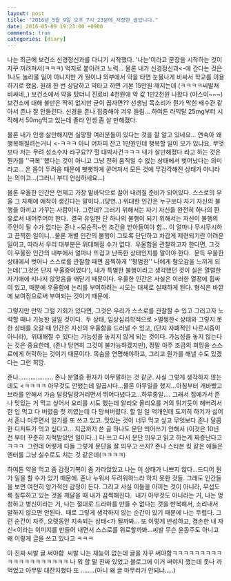 ```yaml
---
layout: post
title: "2016년_5월_9일_오후_7시_23분에_저장한_글입니다."
date: 2016-05-09 19:23:00 +0900
comments: true 
categories: [diary] 
---
```


나는 최근에 보건소 신경정신과를 다니기 시작했다. '나는'이라고 문장을 시작하는 것이 자꾸 꺼려져서(ㅋㅋㅋ) 억지로 붙이려고 노력...
물론 내가 신경정신과<-에 간다는 것은 1나도 놀라울 일이 아니지만 거 뭣이냐 외부에서 약을 타면 눈물나게 비싸서 학교를 이용하기로 했음.
원래 한 번 상담하고 약타고 하면 기본 15만원 깨지는데 (ㅋㅋㅋㅋ씨발쳐비싸네,,) 보건소에서 약을 탔더니 진료비 4천원에 약 값 1만2천원 나왔다 (야스이~~~)
보건소에 대해 불만은 딱히 없지만 굳이 꼽자면?? 선생님 목소리가 뭔가 막힌 배수관 같아서 존나 잘 안들린다. 신경을 존나 집중해야 겨우 들림...
하여튼 라믹탈 25mg부터 시작해서 50mg먹고 있는데 졸라 인생 좀 살 만해졌다. 

물론 내가 인생 살만해지면 실망할 여러분들이 있다는 것을 잘 알고 있네요...
연숙아 왜 행복해질려는거니 <-ㅋㅋㅋ 아니 어차피 잔고 1만원인데 행복할 일이 모가 있냐요. 무엇보다 저는 무려 성소수자 라구요?? 헐 대박사건ㅋㅋㅋ
내가 살만해졌다 라고 하는 것은 뭔가를 ''극복''했다는 것이 아니고 그냥 전혀 움직일 수 없는 상태에서 벗어났다는 의미라고...
온 몸이 두려움 때문에 뻣뻣하게 굳어져서 모든 것에 무감각해진 상태가 아니라는 의미고...(그러니 부디 안심하세요...)

물론 우울한 인간은 언제고 가장 밑바닥으로 끌어 내려질 준비가 되어있다. 스스로의 우울 그 자체에 애착이 생긴다는 말이다..(당연..)
위대한 인간은 누구보다 자기 자신의 불행을 아끼고 가꾸는 사람이다. 그런데? 그러기 위해서는 자기 자신을 완전히 하나의 환유로서 내어주어야 한다. 
결국 유일한 단 하나의 불행이 되기 위해서는 자신이 불행의 주인이 될 수가 없다는 존나 ~모순적~인 조건을 받아들여야 함...
이 얼마나 무시무시하고 끔찍한 일이니...물론 개별 인간의 불행이 그토록 단단하고 차갑게 제련되기란 어려운 일이고, 따라서 우리 대부분은 위대해질 수가 없다. 
우울함을 관찰하고자 한다면, 그것이 우울한 인간의 내부에서 얼마나 뜨겁고 난폭한 상태인지를 알아야 한다. 
문득 우울한 상태에서 벗어나 스스로를 관찰할 때면 끔찍하게 ''평범한'' 나에게 혐오감을 느끼게 되는데('그것은 단지 우울증이었다'), 내가 특별한 불행이라고 생각했던 것이 실은 열렬한 자기애에 지나지 않앗음을 깨닫기 때문이다. 우울한 인간은 사실은 이러한 열정에 휩싸여 있고, 때문에 우울함에 논리를 부여하려는 시도는 대체로 실패하게 된다. 형식은 바깥에 보여짐으로써 부여되는 것이기 때문에. 

그렇지만 만약 그럴 기회가 있다면, 그것은 우리가 스스로를 관찰할 수 있고 그러고자 노력할 때나 가능한 일일 것이다. 
두 상태, 임상심리학적으로 >멀쩡한< 상태와 그렇지 못한 상태를 오갈 때 인간은 자신의 우울함을 드러낼 수 있고, (단지 자폐적인 나르시즘이 아니라), 
위대해질 수 있다는 가능성을 놓치지 않게 되는 것이다. 가능성을 놓지 않는다는 것은 중요한데, (존나 당연히 그것이 불가능하겠지만), 정말 아주 조금의 희망을 스스로에게 허락하는 것이기 때문이다. 목숨을 연명해야하고, 그리고 뭔가를 해낼 수도 있겠다는 그런 희망.

존나....................
존나 분열증 환자가 아무말하는 것 같군. 사실 그렇게 생각하지 않는데도 <ㅋㅋㅋㅋ
아무것도 안했는데 일곱시다...물론 아무일을 했지...아침부터 개바빴고 브라를 안해서 가슴 달랑달랑거리면서 뛰어다녔다고...하루종일....
그래서 집에가서 존나 맛있는 거 먹고 싶어서 요리를 시도 했는데 알리오 올리오를 거의 튀기듯이 해버려서 한 입 먹고 다 버렸음 첫 끼였는데 다 망쳐버렸다.
할 일 일 억개인데 도저히 하기가 싫어서 존나 미루면서 일기를 또 쓰고 있고..맛있는 것이 너무 먹고 싶고 무엇보다 존나 달콤한 디저트가 먹고 싶다고...
지금까지 쓴 글 하나도 문단 띄어쓰기 안해서 (이것은 10년 전 부터 꾸준히 지적받았던 일이다..) 다 쓰고 다시 문단 띄우고 읽고 하는게 짜증난다고 ㅋㅋㅋ 
그런데 어떻게 다들 그렇게 문단을 잘 띄우고 쓰지? 존나 스티븐 킹 같은 애들은 엔터를 그냥 실수로도 치는 것 같은데(ㅋㅋㅋㅋ) 

하여튼 약을 먹고 좀 감정기복이 좀 가라앉았고 나는 이 상태가 나쁘지 않다...드디어 뭔가 일을 할 수가 있기 때문에. 존나 누워서 두려워하느라 하지 못한 것들.
그래도 인간들을 보면 여전히 양가적인 감정이 든다. 그리고 사실 이들을 아끼는 것이 아니라, 무섭도록 질투하고 있는 것을 깨달을 때 내가 끔찍해진다. 
내가 아무것도 아니라는 거, 나는 멍청하고 병신이라는 거, 나는 절대로 드라마를 만들 수 없다는 것을 반복해서, 소리내서 말하지 않으면 안된다. 
때로 그렇게 생각하지 않는 순간이 있기 때문에 나는 두렵다. 그런 순간이 자주, 오랫동안 지속되는 상태<가 될까봐... 또 이렇게 반성하고, 겸손한 내 자신<이라는 이미지를 만들어 내면서 스스로를 위로할까봐...씨발 무슨 윤동주도 아니고 왜 이렇게 글을 쓰고 있나고 ㅋㅋㅋ 

아 진짜 씨발 글 써야함 
씨발 나는 재능이 없는데 글을 자꾸 써야함ㅋㅋㅋㅋㅋㅋㅋㅋㅋㅋㅋㅋㅋㅋㅋㅋㅋㅋㅋㅋ
나 뭐 할 말 진짜 있었고 블로그에 이거 써야지 했는데 좃나 까먹었고 아무말 대잔치했다 또 ........(아니 왜 글 마무리가 안되냐.....)

